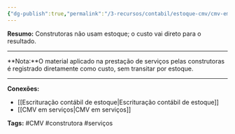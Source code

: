 ```yaml
---
{"dg-publish":true,"permalink":"/3-recursos/contabil/estoque-cmv/cmv-em-construtoras/","dgPassFrontmatter":true,"created":"2025-06-05T22:17:41.238-03:00","updated":"2025-06-05T22:26:52.697-03:00"}
---
```



**Resumo:** Construtoras não usam estoque; o custo vai direto para o resultado.

* * *

**Nota:**O material aplicado na prestação de serviços pelas construtoras é registrado diretamente como custo, sem transitar por estoque.

* * *

**Conexões:**

* [[Escrituração contábil de estoque\|Escrituração contábil de estoque]]
* [[CMV em serviços\|CMV em serviços]]

**Tags:** #CMV #construtora #serviços
